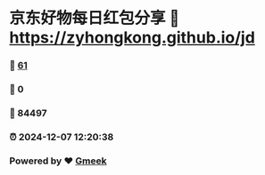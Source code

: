 # 京东好物每日红包分享 :link: https://zyhongkong.github.io/jd 
### :page_facing_up: [61](https://zyhongkong.github.io/jd/tag.html) 
### :speech_balloon: 0 
### :hibiscus: 84497 
### :alarm_clock: 2024-12-07 12:20:38 
### Powered by :heart: [Gmeek](https://github.com/Meekdai/Gmeek)
